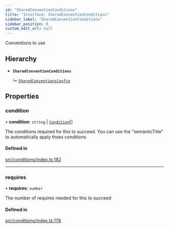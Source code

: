 ```yaml
---
id: "SharedConventionConditions"
title: "Interface: SharedConventionConditions"
sidebar_label: "SharedConventionConditions"
sidebar_position: 0
custom_edit_url: null
---
```


Conventions to use

## Hierarchy

- **`SharedConventionConditions`**

  ↳ [`SharedConventionsConfig`](internal.SharedConventionsConfig.md)

## Properties

### condition

• **condition**: `string` \| [`Condition`](../#condition)[]

The conditions required for this to succeed. You can use the "semanticTitle" to automatically apply thses conditions

#### Defined in

[src/conditions/index.ts:182](https://github.com/Resnovas/smartcloud/blob/b9e22a9/src/conditions/index.ts#L182)

___

### requires

• **requires**: `number`

The number of requires needed for this to succeed

#### Defined in

[src/conditions/index.ts:178](https://github.com/Resnovas/smartcloud/blob/b9e22a9/src/conditions/index.ts#L178)
